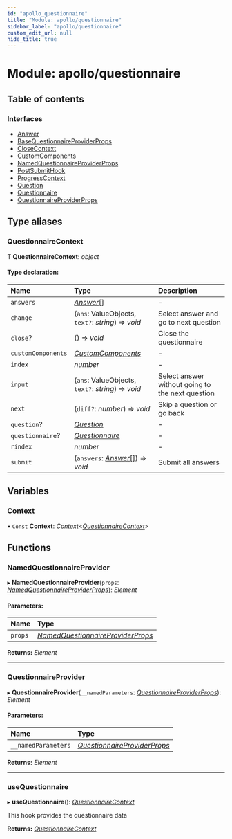 ```yaml
---
id: "apollo_questionnaire"
title: "Module: apollo/questionnaire"
sidebar_label: "apollo/questionnaire"
custom_edit_url: null
hide_title: true
---
```


# Module: apollo/questionnaire

## Table of contents

### Interfaces

- [Answer](../interfaces/apollo_questionnaire.answer.md)
- [BaseQuestionnaireProviderProps](../interfaces/apollo_questionnaire.basequestionnaireproviderprops.md)
- [CloseContext](../interfaces/apollo_questionnaire.closecontext.md)
- [CustomComponents](../interfaces/apollo_questionnaire.customcomponents.md)
- [NamedQuestionnaireProviderProps](../interfaces/apollo_questionnaire.namedquestionnaireproviderprops.md)
- [PostSubmitHook](../interfaces/apollo_questionnaire.postsubmithook.md)
- [ProgressContext](../interfaces/apollo_questionnaire.progresscontext.md)
- [Question](../interfaces/apollo_questionnaire.question.md)
- [Questionnaire](../interfaces/apollo_questionnaire.questionnaire.md)
- [QuestionnaireProviderProps](../interfaces/apollo_questionnaire.questionnaireproviderprops.md)

## Type aliases

### QuestionnaireContext

Ƭ **QuestionnaireContext**: *object*

#### Type declaration:

Name | Type | Description |
:------ | :------ | :------ |
`answers` | [*Answer*](../interfaces/apollo_questionnaire.answer.md)[] | - |
`change` | (`ans`: ValueObjects, `text?`: *string*) => *void* | Select answer and go to next question   |
`close`? | () => *void* | Close the questionnaire   |
`customComponents` | [*CustomComponents*](../interfaces/apollo_questionnaire.customcomponents.md) | - |
`index` | *number* | - |
`input` | (`ans`: ValueObjects, `text?`: *string*) => *void* | Select answer without going to the next question   |
`next` | (`diff?`: *number*) => *void* | Skip a question or go back   |
`question`? | [*Question*](../interfaces/apollo_questionnaire.question.md) | - |
`questionnaire`? | [*Questionnaire*](../interfaces/apollo_questionnaire.questionnaire.md) | - |
`rindex` | *number* | - |
`submit` | (`answers`: [*Answer*](../interfaces/apollo_questionnaire.answer.md)[]) => *void* | Submit all answers   |

## Variables

### Context

• `Const` **Context**: *Context*<[*QuestionnaireContext*](apollo_questionnaire.md#questionnairecontext)\>

## Functions

### NamedQuestionnaireProvider

▸ **NamedQuestionnaireProvider**(`props`: [*NamedQuestionnaireProviderProps*](../interfaces/apollo_questionnaire.namedquestionnaireproviderprops.md)): *Element*

#### Parameters:

Name | Type |
:------ | :------ |
`props` | [*NamedQuestionnaireProviderProps*](../interfaces/apollo_questionnaire.namedquestionnaireproviderprops.md) |

**Returns:** *Element*

___

### QuestionnaireProvider

▸ **QuestionnaireProvider**(`__namedParameters`: [*QuestionnaireProviderProps*](../interfaces/apollo_questionnaire.questionnaireproviderprops.md)): *Element*

#### Parameters:

Name | Type |
:------ | :------ |
`__namedParameters` | [*QuestionnaireProviderProps*](../interfaces/apollo_questionnaire.questionnaireproviderprops.md) |

**Returns:** *Element*

___

### useQuestionnaire

▸ **useQuestionnaire**(): [*QuestionnaireContext*](apollo_questionnaire.md#questionnairecontext)

This hook provides the questionnaire data

**Returns:** [*QuestionnaireContext*](apollo_questionnaire.md#questionnairecontext)

